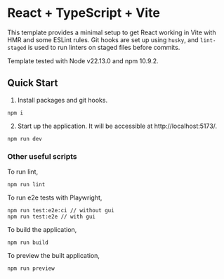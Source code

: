 # React + TypeScript + Vite

This template provides a minimal setup to get React working in Vite with HMR and some ESLint rules. Git hooks are set up using `husky`, and `lint-staged` is used to run linters on staged files before commits.

Template tested with Node v22.13.0 and npm 10.9.2.

## Quick Start

1. Install packages and git hooks.
```
npm i
```

2. Start up the application. It will be accessible at http://localhost:5173/.
```
npm run dev
```

### Other useful scripts
To run lint,
```
npm run lint
```

To run e2e tests with Playwright,
```
npm run test:e2e:ci // without gui
npm run test:e2e // with gui
```

To build the application,
```
npm run build
```

To preview the built application,
```
npm run preview
```
